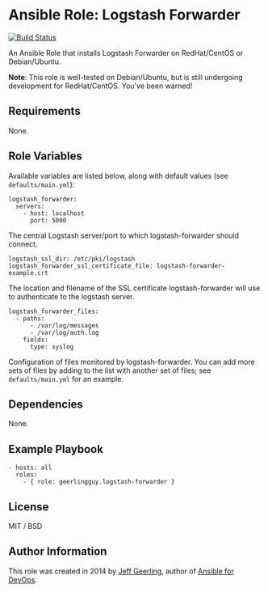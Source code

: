 # Ansible Role: Logstash Forwarder

[![Build Status](https://travis-ci.org/geerlingguy/ansible-role-logstash-forwarder.svg?branch=master)](https://travis-ci.org/geerlingguy/ansible-role-logstash-forwarder)

An Ansible Role that installs Logstash Forwarder on RedHat/CentOS or Debian/Ubuntu.

**Note**: This role is well-tested on Debian/Ubuntu, but is still undergoing development for RedHat/CentOS. You've been warned!

## Requirements

None.

## Role Variables

Available variables are listed below, along with default values (see `defaults/main.yml`):

    logstash_forwarder:
      servers:
        - host: localhost
          port: 5000

The central Logstash server/port to which logstash-forwarder should connect.

    logstash_ssl_dir: /etc/pki/logstash
    logstash_forwarder_ssl_certificate_file: logstash-forwarder-example.crt

The location and filename of the SSL certificate logstash-forwarder will use to authenticate to the logstash server.

    logstash_forwarder_files:
      - paths:
          - /var/log/messages
          - /var/log/auth.log
        fields:
          type: syslog

Configuration of files monitored by logstash-forwarder. You can add more sets of files by adding to the list with another set of files; see `defaults/main.yml` for an example.

## Dependencies

None.

## Example Playbook

    - hosts: all
      roles:
        - { role: geerlingguy.logstash-forwarder }

## License

MIT / BSD

## Author Information

This role was created in 2014 by [Jeff Geerling](http://jeffgeerling.com/), author of [Ansible for DevOps](http://ansiblefordevops.com/).
